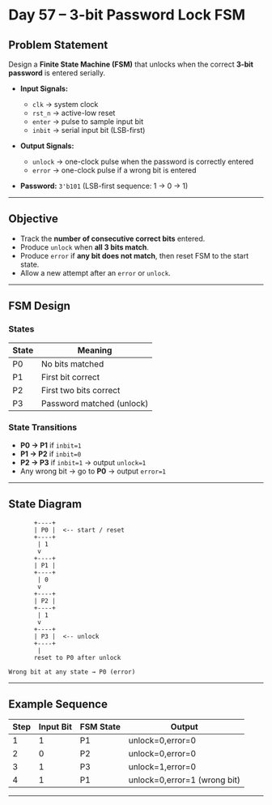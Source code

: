 # Day 57 – 3-bit Password Lock FSM

## Problem Statement

Design a **Finite State Machine (FSM)** that unlocks when the correct **3-bit password** is entered serially.

* **Input Signals:**

  * `clk` → system clock
  * `rst_n` → active-low reset
  * `enter` → pulse to sample input bit
  * `inbit` → serial input bit (LSB-first)

* **Output Signals:**

  * `unlock` → one-clock pulse when the password is correctly entered
  * `error` → one-clock pulse if a wrong bit is entered

* **Password:** `3'b101` (LSB-first sequence: 1 → 0 → 1)

---

## Objective

* Track the **number of consecutive correct bits** entered.
* Produce `unlock` when **all 3 bits match**.
* Produce `error` if **any bit does not match**, then reset FSM to the start state.
* Allow a new attempt after an `error` or `unlock`.

---

##  FSM Design

### States

| State | Meaning                   |
| ----- | ------------------------- |
| P0    | No bits matched           |
| P1    | First bit correct         |
| P2    | First two bits correct    |
| P3    | Password matched (unlock) |

### State Transitions

* **P0 → P1** if `inbit=1`
* **P1 → P2** if `inbit=0`
* **P2 → P3** if `inbit=1` → output `unlock=1`
* Any wrong bit → go to **P0** → output `error=1`

---

## State Diagram

```text
       +----+
       | P0 |  <-- start / reset
       +----+
        | 1
        v
       +----+
       | P1 |
       +----+
        | 0
        v
       +----+
       | P2 |
       +----+
        | 1
        v
       +----+
       | P3 |  <-- unlock
       +----+
        |
       reset to P0 after unlock

Wrong bit at any state → P0 (error)
```

---

## Example Sequence

| Step | Input Bit | FSM State | Output                       |
| ---- | --------- | --------- | ---------------------------- |
| 1    | 1         | P1        | unlock=0,error=0             |
| 2    | 0         | P2        | unlock=0,error=0             |
| 3    | 1         | P3        | unlock=1,error=0             |
| 4    | 1         | P1        | unlock=0,error=1 (wrong bit) |

---

